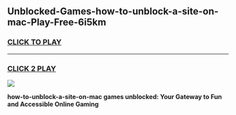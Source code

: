 
## Unblocked-Games-how-to-unblock-a-site-on-mac-Play-Free-6i5km
<h3>
<a href="https://premium76.site?title=how-to-unblock-a-site-on-mac&ref=19M">CLICK TO PLAY</a></h3>
<hr>

<h3>
<a href="https://premium76.site?title=how-to-unblock-a-site-on-mac&ref=19M">CLICK 2 PLAY</a>
  
</h3>

<a href="https://premium76.site?title=how-to-unblock-a-site-on-mac&ref=19M"><img src="https://clearcache.store/games.png"></a>


**how-to-unblock-a-site-on-mac games unblocked: Your Gateway to Fun and Accessible Online Gaming**
